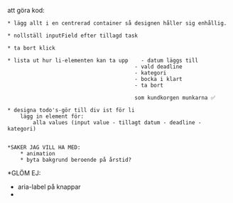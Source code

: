 att göra kod:

    * lägg allt i en centrerad container så designen håller sig enhållig.

    * nollställ inputField efter tillagd task

    * ta bort klick

    * lista ut hur li-elementen kan ta upp    - datum läggs till
                                            - vald deadline
                                            - kategori 
                                            - bocka i klart
                                            - ta bort

                                            som kundkorgen munkarna ✅

    * designa todo's-gör till div ist för li
        lägg in element för:
            alla values (input value - tillagt datum - deadline - kategori)


    *SAKER JAG VILL HA MED:
        * animation
        * byta bakgrund beroende på årstid?


*GLÖM EJ:
- aria-label på knappar
- 
